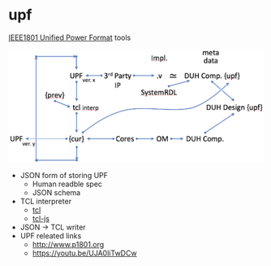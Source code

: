 # upf

[IEEE1801 Unified Power Format](https://en.wikipedia.org/wiki/Unified_Power_Format) tools

![flow](flow.png)

* JSON form of storing UPF
  - Human readble spec
  - JSON schema
* TCL interpreter
  - [tcl](https://github.com/nukedzn/node-tcl)
  - [tcl-js](https://github.com/rubikscraft/tcl-js)
* JSON -> TCL writer
* UPF releated links
  - http://www.p1801.org
  - https://youtu.be/UJA0liTwDCw
  
